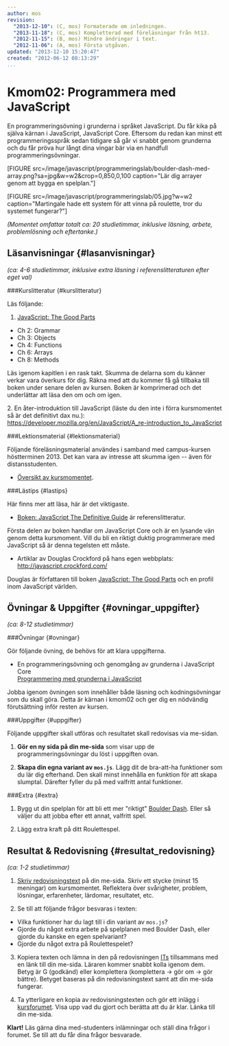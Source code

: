 ```yaml
---
author: mos
revision:
  "2013-12-10": (C, mos) Formaterade om inledningen.
  "2013-11-18": (C, mos) Kompletterad med föreläsningar från ht13.
  "2012-11-15": (B, mos) Mindre ändringar i text.
  "2012-11-06": (A, mos) Första utgåvan.
updated: "2013-12-10 15:20:47"
created: "2012-06-12 08:13:29"
...
```

Kmom02: Programmera med JavaScript
==================================

En programmeringsövning i grunderna i språket JavaScript. Du får kika på själva kärnan i JavaScript, JavaScript Core. Eftersom du redan kan minst ett programmeringsspråk sedan tidigare så går vi snabbt genom grunderna och du får pröva hur långt dina vingar bär via en handfull programmeringsövningar.

[FIGURE src=/image/javascript/programmeringslab/boulder-dash-med-array.png?sa=jpg&w=w2&crop=0,850,0,100 caption="Lär dig arrayer genom att bygga en spelplan."]

[FIGURE src=/image/javascript/programmeringslab/05.jpg?w=w2 caption="Martingale hade ett system för att vinna på roulette, tror du systemet fungerar?"]

*(Momentet omfattar totalt ca: 20 studietimmar, inklusive läsning, arbete, problemlösning och eftertanke.)*



Läsanvisningar  {#lasanvisningar}
---------------------------------

*(ca: 4-6 studietimmar, inklusive extra läsning i referenslitteraturen efter eget val)*


###Kurslitteratur  {#kurslitteratur}

Läs följande:

1. [JavaScript: The Good Parts](kunskap/boken-javascript-the-good-parts)
  * Ch 2: Grammar 
  * Ch 3: Objects
  * Ch 4: Functions
  * Ch 6: Arrays
  * Ch 8: Methods

Läs igenom kapitlen i en rask takt. Skumma de delarna som du känner verkar vara överkurs för dig. Räkna med att du kommer få gå tillbaka till boken under senare delen av kursen. Boken är komprimerad och det underlättar att läsa den om och om igen.


2\. En åter-introduktion till JavaScript (läste du den inte i förra kursmomentet så är det definitivt dax nu.): <a href='https://developer.mozilla.org/en/JavaScript/A_re-introduction_to_JavaScript'>https://developer.mozilla.org/en/JavaScript/A_re-introduction_to_JavaScript</a>


###Lektionsmaterial  {#lektionsmaterial}

Följande föreläsningsmaterial användes i samband med campus-kursen höstterminen 2013. Det kan vara av intresse att skumma igen -- även för distansstudenten.

* [Översikt av kursmomentet](https://dl.dropboxusercontent.com/u/24315211/javascript/javascript-kmom02-ht13.pdf).



###Lästips {#lastips}

Här finns mer att läsa, här är det viktigaste.

* [Boken: JavaScript The Definitive Guide](kunskap/boken-javascript-the-definitive-guide) är referenslitteratur. 

Första delen av boken handlar om JavaScript Core och är en lysande vän genom detta kursmoment. Vill du bli en riktigt duktig programmerare med JavaScript så är denna tegelsten ett måste.

* Artiklar av Douglas Crockford på hans egen webbplats:  
  <a href='http://javascript.crockford.com/'>http://javascript.crockford.com/</a>

Douglas är författaren till boken [JavaScript: The Good Parts](kunskap/boken-javascript-the-good-parts) och en profil inom JavaScript världen.



Övningar & Uppgifter  {#ovningar_uppgifter}
-------------------------------------------

*(ca: 8-12 studietimmar)*


###Övningar {#ovningar}

Gör följande övning, de behövs för att klara uppgifterna. 

* En programmeringsövning och genomgång av grunderna i JavaScript Core  
  [Programmering med grunderna i JavaScript](kurser/javascript/kmom02/programmera-javascript)

Jobba igenom övningen som innehåller både läsning och kodningsövningar som du skall göra.
Detta är kärnan i kmom02 och ger dig en nödvändig förutsättning inför resten av kursen.



###Uppgifter {#uppgifter}

Följande uppgifter skall utföras och resultatet skall redovisas via me-sidan.

1. **Gör en  ny sida på din me-sida** som visar upp de programmeringsövningar du löst i uppgiften ovan.

2. **Skapa din egna variant av `mos.js`**. Lägg dit de bra-att-ha funktioner som  du lär dig efterhand. Den skall minst innehålla en funktion för att skapa slumptal. Därefter fyller du på med valfritt antal funktioner.


###Extra {#extra}

1. Bygg ut din spelplan för att bli ett mer "riktigt" [Boulder Dash](http://sv.wikipedia.org/wiki/Boulder_Dash). Eller så väljer du att jobba efter ett annat, valfritt spel.

2. Lägg extra kraft på ditt Roulettespel.



Resultat & Redovisning  {#resultat_redovisning}
-----------------------------------------------

*(ca: 1-2 studietimmar)*

1. [Skriv redovisningstext](kunskap/att-skriva-en-bra-redovisningstext) på din me-sida. Skriv ett stycke (minst 15 meningar) om kursmomentet. Reflektera över svårigheter, problem, lösningar, erfarenheter, lärdomar, resultatet, etc.

2. Se till att följande frågor besvaras i texten:
  * Vilka funktioner har du lagt till i din variant av `mos.js`?
  * Gjorde du något extra arbete på spelplanen med Boulder Dash, eller gjorde du kanske en egen spelvariant?
  * Gjorde du något extra på Roulettespelet?

3. Kopiera texten och lämna in den på redovisningen [ITs](bth#its) tillsammans med en länk till din me-sida. Läraren kommer snabbt kolla igenom dem. Betyg är G (godkänd) eller komplettera (komplettera -> gör om -> gör bättre). Betyget baseras på din redovisningstext samt att din me-sida fungerar.

4. Ta ytterligare en kopia av redovisningstexten och gör ett inlägg i [kursforumet](forum/utbildning/javascript). Visa upp vad du gjort och berätta att du är klar. Länka till din me-sida.


**Klart!** Läs gärna dina med-studenters inlämningar och ställ dina frågor i forumet. Se till att du får dina frågor besvarade.
